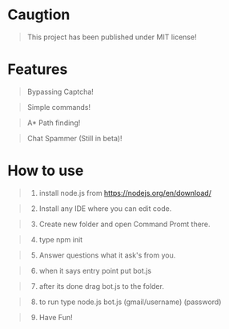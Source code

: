 # Caugtion

> This project has been published under MIT license!

# Features

> Bypassing Captcha!

> Simple commands!

> A* Path finding!

> Chat Spammer (Still in beta)!

# How to use

> 1. install node.js from https://nodejs.org/en/download/

> 2. Install any IDE where you can edit code.

> 3. Create new folder and open Command Promt there.

> 4. type npm init

> 5. Answer questions what it ask's from you.

> 6. when it says entry point put bot.js

> 7. after its done drag bot.js to the folder.

> 8. to run type node.js bot.js (gmail/username) (password)
  
> 9. Have Fun!

